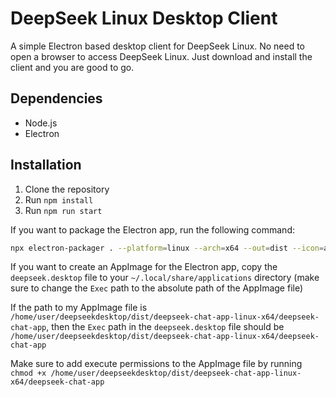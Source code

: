 # DeepSeek Linux Desktop Client

A simple Electron based desktop client for DeepSeek Linux. No need to open a browser to access DeepSeek Linux. Just download and install the client and you are good to go.

## Dependencies

- Node.js
- Electron

## Installation

1. Clone the repository
2. Run `npm install`
3. Run `npm run start`

If you want to package the Electron app, run the following command:

```bash
npx electron-packager . --platform=linux --arch=x64 --out=dist --icon=assets/icon.png --overwrite
```

If you want to create an AppImage for the Electron app, copy the `deepseek.desktop` file to your `~/.local/share/applications` directory (make sure to change the `Exec` path to the absolute path of the AppImage file)

If the path to my AppImage file is `/home/user/deepseekdesktop/dist/deepseek-chat-app-linux-x64/deepseek-chat-app`, then the `Exec` path in the `deepseek.desktop` file should be `/home/user/deepseekdesktop/dist/deepseek-chat-app-linux-x64/deepseek-chat-app`

Make sure to add execute permissions to the AppImage file by running `chmod +x /home/user/deepseekdesktop/dist/deepseek-chat-app-linux-x64/deepseek-chat-app`
